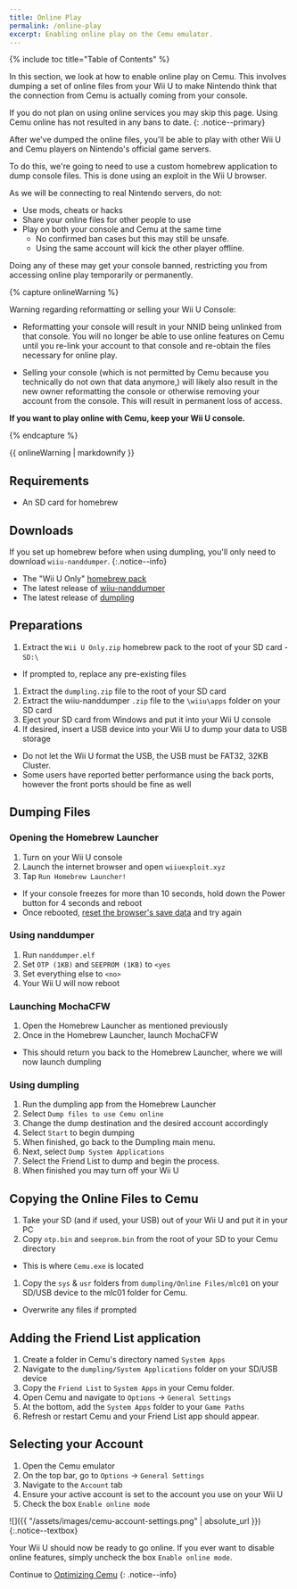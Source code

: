 ```yaml
---
title: Online Play
permalink: /online-play
excerpt: Enabling online play on the Cemu emulator.
---
```


{% include toc title="Table of Contents" %}

In this section, we look at how to enable online play on Cemu. This involves dumping a set of online files from your Wii U to make Nintendo think that the connection from Cemu is actually coming from your console.

If you do not plan on using online services you may skip this page. Using Cemu online has not resulted in any bans to date.
{: .notice--primary}

After we've dumped the online files, you'll be able to play with other Wii U and Cemu players on Nintendo's official game servers.

To do this, we're going to need to use a custom homebrew application to dump console files. This is done using an exploit in the Wii U browser.

As we will be connecting to real Nintendo servers, do not:
- Use mods, cheats or hacks
- Share your online files for other people to use
- Play on both your console and Cemu at the same time
  - No confirmed ban cases but this may still be unsafe.
  - Using the same account will kick the other player offline.

Doing any of these may get your console banned, restricting you from accessing online play temporarily or permanently.

{% capture onlineWarning %}

Warning regarding reformatting or selling your Wii U Console:

- Reformatting your console will result in your NNID being unlinked from that console.  You will no longer be able to use online features on Cemu until you re-link your account to that console and re-obtain the files necessary for online play.

- Selling your console (which is not permitted by Cemu because you technically do not own that data anymore,) will likely also result in the new owner reformatting the console or otherwise removing your account from the console. This will result in permanent loss of access.

**If you want to play online with Cemu, keep your Wii U console.**

{% endcapture %}

<div class="notice--danger">{{ onlineWarning | markdownify }}</div>

## Requirements

- An SD card for homebrew

## Downloads

If you set up homebrew before when using dumpling, you'll only need to download `wiiu-nanddumper`.
{:.notice--info}

- The "Wii U Only" [homebrew pack](http://wiiu.rikumax.net/)
- The latest release of [wiiu-nanddumper](https://github.com/koolkdev/wiiu-nanddumper/releases/latest)
- The latest release of [dumpling](https://github.com/emiyl/dumpling/releases/latest)

## Preparations

1. Extract the `Wii U Only.zip` homebrew pack to the root of your SD card - `SD:\`
  - If prompted to, replace any pre-existing files
1. Extract the `dumpling.zip` file to the root of your SD card
1. Extract the wiiu-nanddumper `.zip` file to the `\wiiu\apps` folder on your SD card
1. Eject your SD card from Windows and put it into your Wii U console
1. If desired, insert a USB device into your Wii U to dump your data to USB storage
  - Do not let the Wii U format the USB, the USB must be FAT32, 32KB Cluster.
  - Some users have reported better performance using the back ports, however the front ports should be fine as well

## Dumping Files

### Opening the Homebrew Launcher

1. Turn on your Wii U console
1. Launch the internet browser and open `wiiuexploit.xyz`
1. Tap `Run Homebrew Launcher!`
  - If your console freezes for more than 10 seconds, hold down the Power button for 4 seconds and reboot
  - Once rebooted, [reset the browser's save data](https://en-americas-support.nintendo.com/app/answers/detail/a_id/1507/~/how-to-delete-the-internet-browser-history) and try again

### Using nanddumper

1. Run `nanddumper.elf`
1. Set `OTP (1KB)` and `SEEPROM (1KB)` to `<yes`
1. Set everything else to `<no>`
1. Your Wii U will now reboot

### Launching MochaCFW

1. Open the Homebrew Launcher as mentioned previously
1. Once in the Homebrew Launcher, launch MochaCFW
  - This should return you back to the Homebrew Launcher, where we will now launch dumpling

### Using dumpling

1. Run the dumpling app from the Homebrew Launcher
1. Select `Dump files to use Cemu online`
1. Change the dump destination and the desired account accordingly
1. Select `Start` to begin dumping
1. When finished, go back to the Dumpling main menu.
1. Next, select `Dump System Applications`
1. Select the Friend List to dump and begin the process.
1. When finished you may turn off your Wii U

## Copying the Online Files to Cemu

1. Take your SD (and if used, your USB) out of your Wii U and put it in your PC
1. Copy `otp.bin` and `seeprom.bin` from the root of your SD to your Cemu directory
  - This is where `Cemu.exe` is located
1. Copy the `sys` & `usr` folders from `dumpling/Online Files/mlc01` on your SD/USB device to the mlc01 folder for Cemu.
  - Overwrite any files if prompted

## Adding the Friend List application
1. Create a folder in Cemu's directory named `System Apps`
1. Navigate to the `dumpling/System Applications` folder on your SD/USB device
1. Copy the `Friend List` to `System Apps` in your Cemu folder.
1. Open Cemu and navigate to `Options` -> `General Settings`
1. At the bottom, add the `System Apps` folder to your `Game Paths`
1. Refresh or restart Cemu and your Friend List app should appear.

## Selecting your Account

1. Open the Cemu emulator
1. On the top bar, go to `Options` -> `General Settings`
1. Navigate to the `Account` tab
1. Ensure your active account is set to the account you use on your Wii U
1. Check the box `Enable online mode`

![]({{ "/assets/images/cemu-account-settings.png" | absolute_url }})
{:.notice--textbox}

Your Wii U should now be ready to go online. If you ever want to disable online features, simply uncheck the box `Enable online mode`.

Continue to [Optimizing Cemu](optimizing-cemu)
{: .notice--info}
